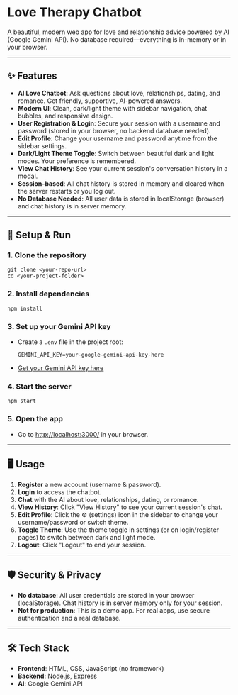 # Love Therapy Chatbot

A beautiful, modern web app for love and relationship advice powered by AI (Google Gemini API). No database required—everything is in-memory or in your browser.

---

## ✨ Features

- **AI Love Chatbot**: Ask questions about love, relationships, dating, and romance. Get friendly, supportive, AI-powered answers.
- **Modern UI**: Clean, dark/light theme with sidebar navigation, chat bubbles, and responsive design.
- **User Registration & Login**: Secure your session with a username and password (stored in your browser, no backend database needed).
- **Edit Profile**: Change your username and password anytime from the sidebar settings.
- **Dark/Light Theme Toggle**: Switch between beautiful dark and light modes. Your preference is remembered.
- **View Chat History**: See your current session's conversation history in a modal.
- **Session-based**: All chat history is stored in memory and cleared when the server restarts or you log out.
- **No Database Needed**: All user data is stored in localStorage (browser) and chat history is in server memory.

---

## 🚀 Setup & Run

### 1. **Clone the repository**
```
git clone <your-repo-url>
cd <your-project-folder>
```

### 2. **Install dependencies**
```
npm install
```

### 3. **Set up your Gemini API key**
- Create a `.env` file in the project root:
  ```
  GEMINI_API_KEY=your-google-gemini-api-key-here
  ```
- [Get your Gemini API key here](https://ai.google.dev/)

### 4. **Start the server**
```
npm start
```

### 5. **Open the app**
- Go to [http://localhost:3000/](http://localhost:3000/) in your browser.

---

## 🖥️ Usage

1. **Register** a new account (username & password).
2. **Login** to access the chatbot.
3. **Chat** with the AI about love, relationships, dating, or romance.
4. **View History**: Click "View History" to see your current session's chat.
5. **Edit Profile**: Click the ⚙️ (settings) icon in the sidebar to change your username/password or switch theme.
6. **Toggle Theme**: Use the theme toggle in settings (or on login/register pages) to switch between dark and light mode.
7. **Logout**: Click "Logout" to end your session.

---

## 🛡️ Security & Privacy
- **No database**: All user credentials are stored in your browser (localStorage). Chat history is in server memory only for your session.
- **Not for production**: This is a demo app. For real apps, use secure authentication and a real database.

---

## 🛠️ Tech Stack
- **Frontend**: HTML, CSS, JavaScript (no framework)
- **Backend**: Node.js, Express
- **AI**: Google Gemini API

